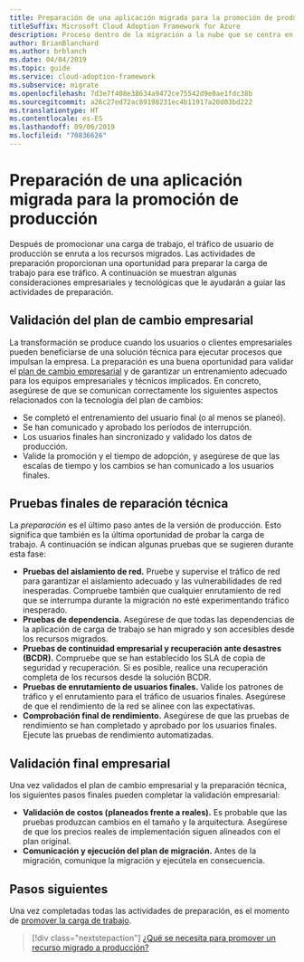 ```yaml
---
title: Preparación de una aplicación migrada para la promoción de producción
titleSuffix: Microsoft Cloud Adoption Framework for Azure
description: Proceso dentro de la migración a la nube que se centra en las tareas de migración de cargas de trabajo a la nube.
author: BrianBlanchard
ms.author: brblanch
ms.date: 04/04/2019
ms.topic: guide
ms.service: cloud-adoption-framework
ms.subservice: migrate
ms.openlocfilehash: 7d3e7f408e38634a9472ce75542d9e0ae1fdc38b
ms.sourcegitcommit: a26c27ed72ac89198231ec4b11917a20d03bd222
ms.translationtype: HT
ms.contentlocale: es-ES
ms.lasthandoff: 09/06/2019
ms.locfileid: "70836626"
---
```

# <a name="prepare-a-migrated-application-for-production-promotion"></a>Preparación de una aplicación migrada para la promoción de producción

Después de promocionar una carga de trabajo, el tráfico de usuario de producción se enruta a los recursos migrados. Las actividades de preparación proporcionan una oportunidad para preparar la carga de trabajo para ese tráfico. A continuación se muestran algunas consideraciones empresariales y tecnológicas que le ayudarán a guiar las actividades de preparación.

## <a name="validate-the-business-change-plan"></a>Validación del plan de cambio empresarial

La transformación se produce cuando los usuarios o clientes empresariales pueden beneficiarse de una solución técnica para ejecutar procesos que impulsan la empresa. La preparación es una buena oportunidad para validar el [plan de cambio empresarial](business-change-plan.md) y de garantizar un entrenamiento adecuado para los equipos empresariales y técnicos implicados. En concreto, asegúrese de que se comunican correctamente los siguientes aspectos relacionados con la tecnología del plan de cambios:

- Se completó el entrenamiento del usuario final (o al menos se planeó).
- Se han comunicado y aprobado los períodos de interrupción.
- Los usuarios finales han sincronizado y validado los datos de producción.
- Valide la promoción y el tiempo de adopción, y asegúrese de que las escalas de tiempo y los cambios se han comunicado a los usuarios finales.

## <a name="final-technical-readiness-tests"></a>Pruebas finales de reparación técnica

La *preparación* es el último paso antes de la versión de producción. Esto significa que también es la última oportunidad de probar la carga de trabajo. A continuación se indican algunas pruebas que se sugieren durante esta fase:

- **Pruebas del aislamiento de red.** Pruebe y supervise el tráfico de red para garantizar el aislamiento adecuado y las vulnerabilidades de red inesperadas. Compruebe también que cualquier enrutamiento de red que se interrumpa durante la migración no esté experimentando tráfico inesperado.
- **Pruebas de dependencia.** Asegúrese de que todas las dependencias de la aplicación de carga de trabajo se han migrado y son accesibles desde los recursos migrados.
- **Pruebas de continuidad empresarial y recuperación ante desastres (BCDR).** Compruebe que se han establecido los SLA de copia de seguridad y recuperación. Si es posible, realice una recuperación completa de los recursos desde la solución BCDR.
- **Pruebas de enrutamiento de usuarios finales.** Valide los patrones de tráfico y el enrutamiento para el tráfico de usuarios finales. Asegúrese de que el rendimiento de la red se alinee con las expectativas.
- **Comprobación final de rendimiento.** Asegúrese de que las pruebas de rendimiento se han completado y aprobado por los usuarios finales. Ejecute las pruebas de rendimiento automatizadas.

## <a name="final-business-validation"></a>Validación final empresarial

Una vez validados el plan de cambio empresarial y la preparación técnica, los siguientes pasos finales pueden completar la validación empresarial:

- **Validación de costos (planeados frente a reales).** Es probable que las pruebas produzcan cambios en el tamaño y la arquitectura. Asegúrese de que los precios reales de implementación siguen alineados con el plan original.
- **Comunicación y ejecución del plan de migración.** Antes de la migración, comunique la migración y ejecútela en consecuencia.

## <a name="next-steps"></a>Pasos siguientes

Una vez completadas todas las actividades de preparación, es el momento de [promover la carga de trabajo](./promote.md).

> [!div class="nextstepaction"]
> [¿Qué se necesita para promover un recurso migrado a producción?](./promote.md)
